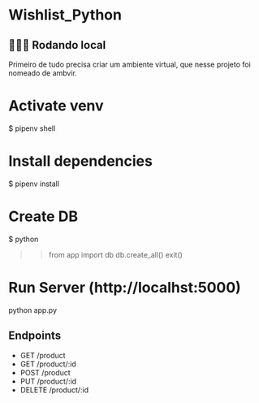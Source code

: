 ﻿# Wishlist_Python
## 🏃🏽‍♂️ Rodando local
Primeiro de tudo precisa criar um ambiente virtual, que nesse projeto foi nomeado de ambvir. 

# Activate venv
$ pipenv shell

# Install dependencies
$ pipenv install

# Create DB
$ python
>> from app import db 
>> db.create_all() 
>> exit() 

# Run Server (http://localhst:5000)
python app.py

## Endpoints

* GET     /product
* GET     /product/:id
* POST    /product
* PUT     /product/:id
* DELETE  /product/:id
